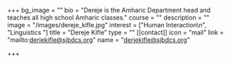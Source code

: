 +++
bg_image = ""
bio = "Dereje is the Amharic Department head and teaches all high school Amharic classes."
course = ""
description = ""
image = "/images/dereje_kifle.jpg"
interest = ["Human Interaction\n", "Linguistics "]
title = "Dereje Kifle"
type = ""
[[contact]]
icon = "mail"
link = "mailto:derjekifle@sjbdcs.org"
name = "derjekifle@sjbdcs.org"

+++
